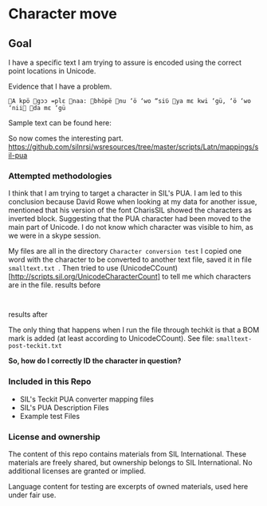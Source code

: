 # Character move

## Goal
I have a specific text I am trying to assure is encoded using the correct point locations in Unicode.

Evidence that I have a problem.

```
A kpö gɔɔ =plɛ naa: bhöpë nu ‘ö ‘wo “siʋ̈ ya mɛ kwi ‘gü, ‘ö ‘wo ‘nii da mɛ ‘gü
```

Sample text can be found here:

So now comes the interesting part.
https://github.com/silnrsi/wsresources/tree/master/scripts/Latn/mappings/sil-pua
### Attempted methodologies

I think that I am trying to target a character in SIL's PUA. I am led to this conclusion because David Rowe when looking at my data for another issue, mentioned that his version of the font CharisSIL showed the characters as inverted block. Suggesting that the PUA character had been moved to the main part of Unicode. I do not know which character was visible to him, as we were in a skype session.

My files are all in the directory `Character conversion test`
 I copied one word with the character to be converted to another text file, saved it in file `smalltext.txt `.  Then tried to use (UnicodeCCount)[http://scripts.sil.org/UnicodeCharacterCount] to tell me which characters are in the file.
results before
```


```

results after

 The only thing that happens when I run the file through techkit is that a BOM mark is added (at least according to UnicodeCCount). See file: `smalltext-post-teckit.txt `

**So, how do I correctly ID the character in question?**


### Included in this Repo

* SIL's Teckit PUA converter mapping files
* SIL's PUA Description Files
* Example test Files

### License and ownership

The content of this repo contains materials from SIL International. These materials are freely shared, but ownership belongs to SIL International. No additional licenses are granted or implied.

Language content for testing are excerpts of owned materials, used here under fair use.
